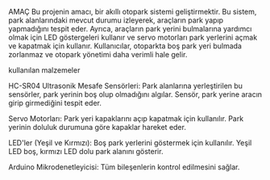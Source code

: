 AMAÇ
Bu projenin amacı, bir akıllı otopark sistemi geliştirmektir. Bu sistem, park alanlarındaki mevcut durumu izleyerek, araçların park yapıp yapmadığını tespit eder. Ayrıca, araçların park yerini bulmalarına yardımcı olmak için LED göstergeleri kullanır ve servo motorları park yerlerini açmak ve kapatmak için kullanır. Kullanıcılar, otoparkta boş park yeri bulmada zorlanmaz ve otopark yönetimi daha verimli hale gelir.


kullanılan malzemeler

HC-SR04 Ultrasonik Mesafe Sensörleri: Park alanlarına yerleştirilen bu sensörler, park yerinin boş olup olmadığını algılar. Sensör, park yerine aracın girip girmediğini tespit eder.

Servo Motorları: Park yeri kapaklarını açıp kapatmak için kullanılır. Park yerinin doluluk durumuna göre kapaklar hareket eder.

LED'ler (Yeşil ve Kırmızı): Boş park yerlerini göstermek için kullanılır. 
Yeşil LED boş, kırmızı LED dolu park alanını gösterir.

Arduino Mikrodenetleyicisi: Tüm bileşenlerin kontrol edilmesini sağlar.
